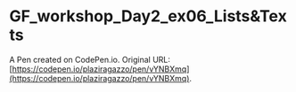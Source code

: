 # GF_workshop_Day2_ex06_Lists&Texts

A Pen created on CodePen.io. Original URL: [https://codepen.io/plaziragazzo/pen/vYNBXmq](https://codepen.io/plaziragazzo/pen/vYNBXmq).


